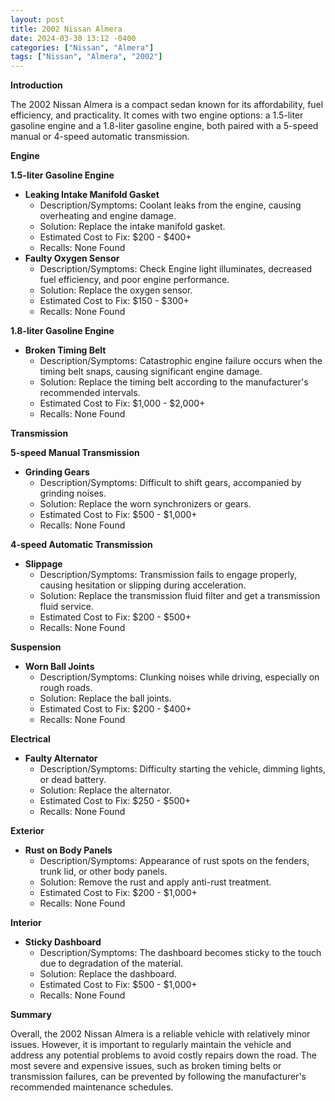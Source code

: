 ```yaml
---
layout: post
title: 2002 Nissan Almera
date: 2024-03-30 13:12 -0400
categories: ["Nissan", "Almera"]
tags: ["Nissan", "Almera", "2002"]
---
```

**Introduction**

The 2002 Nissan Almera is a compact sedan known for its affordability, fuel efficiency, and practicality. It comes with two engine options: a 1.5-liter gasoline engine and a 1.8-liter gasoline engine, both paired with a 5-speed manual or 4-speed automatic transmission.

**Engine**

**1.5-liter Gasoline Engine**

* **Leaking Intake Manifold Gasket**
    * Description/Symptoms: Coolant leaks from the engine, causing overheating and engine damage.
    * Solution: Replace the intake manifold gasket.
    * Estimated Cost to Fix: $200 - $400+
    * Recalls: None Found
* **Faulty Oxygen Sensor**
    * Description/Symptoms: Check Engine light illuminates, decreased fuel efficiency, and poor engine performance.
    * Solution: Replace the oxygen sensor.
    * Estimated Cost to Fix: $150 - $300+
    * Recalls: None Found

**1.8-liter Gasoline Engine**

* **Broken Timing Belt**
    * Description/Symptoms: Catastrophic engine failure occurs when the timing belt snaps, causing significant engine damage.
    * Solution: Replace the timing belt according to the manufacturer's recommended intervals.
    * Estimated Cost to Fix: $1,000 - $2,000+
    * Recalls: None Found

**Transmission**

**5-speed Manual Transmission**

* **Grinding Gears**
    * Description/Symptoms: Difficult to shift gears, accompanied by grinding noises.
    * Solution: Replace the worn synchronizers or gears.
    * Estimated Cost to Fix: $500 - $1,000+
    * Recalls: None Found

**4-speed Automatic Transmission**

* **Slippage**
    * Description/Symptoms: Transmission fails to engage properly, causing hesitation or slipping during acceleration.
    * Solution: Replace the transmission fluid filter and get a transmission fluid service.
    * Estimated Cost to Fix: $200 - $500+
    * Recalls: None Found

**Suspension**

* **Worn Ball Joints**
    * Description/Symptoms: Clunking noises while driving, especially on rough roads.
    * Solution: Replace the ball joints.
    * Estimated Cost to Fix: $200 - $400+
    * Recalls: None Found

**Electrical**

* **Faulty Alternator**
    * Description/Symptoms: Difficulty starting the vehicle, dimming lights, or dead battery.
    * Solution: Replace the alternator.
    * Estimated Cost to Fix: $250 - $500+
    * Recalls: None Found

**Exterior**

* **Rust on Body Panels**
    * Description/Symptoms: Appearance of rust spots on the fenders, trunk lid, or other body panels.
    * Solution: Remove the rust and apply anti-rust treatment.
    * Estimated Cost to Fix: $200 - $1,000+
    * Recalls: None Found

**Interior**

* **Sticky Dashboard**
    * Description/Symptoms: The dashboard becomes sticky to the touch due to degradation of the material.
    * Solution: Replace the dashboard.
    * Estimated Cost to Fix: $500 - $1,000+
    * Recalls: None Found

**Summary**

Overall, the 2002 Nissan Almera is a reliable vehicle with relatively minor issues. However, it is important to regularly maintain the vehicle and address any potential problems to avoid costly repairs down the road. The most severe and expensive issues, such as broken timing belts or transmission failures, can be prevented by following the manufacturer's recommended maintenance schedules.

